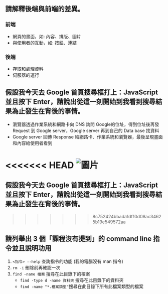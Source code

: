 ## 請解釋後端與前端的差異。
### 前端  
* 網頁的畫面，如: 內容、排版、圖片 
* 與使用者的互動，如: 按鈕、連結
### 後端  
* 存取和處理資料
* 伺服器的運行

## 假設我今天去 Google 首頁搜尋框打上：JavaScript 並且按下 Enter，請說出從這一刻開始到我看到搜尋結果為止發生在背後的事情。
* 瀏覽器透過作業系統和網路卡向 DNS 詢問 Google的位址，得到位址後再發 Request 到 Google server，Google server 再到自己的 Data base 找資料
* Google server 回傳 Response 給網路卡、作業系統和瀏覽器，最後呈現畫面和內容給使用者看到  

<<<<<<< HEAD
![圖片](https://i.imgur.com/vDufwAW.png)
=======
## 假設我今天去 Google 首頁搜尋框打上：JavaScript 並且按下 Enter，請說出從這一刻開始到我看到搜尋結果為止發生在背後的事情。
>>>>>>> 8c752424bbada1df10d08ac34625b19e549572aa



## 請列舉出 3 個「課程沒有提到」的 command line 指令並且說明功用
1. `<指令> --help` 查詢指令的功能 (我的電腦沒有 man 指令)
2. `rm -i` 刪除前再確認一次
3. `find -name 檔案` 搜尋在此目錄下的檔案
    * `find -type d -name 資料夾` 搜尋在此目錄下的資料夾
    * `find -name "*.檔案類型"`搜尋在此目錄下所有此檔案類型的檔案

